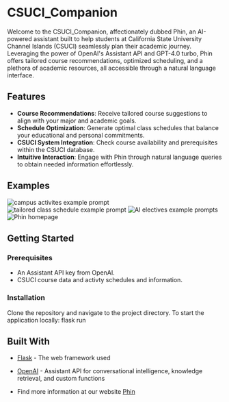 # CSUCI_Companion

Welcome to the CSUCI_Companion, affectionately dubbed Phin, an AI-powered assistant built to help students at California State University Channel Islands (CSUCI) seamlessly plan their academic journey. Leveraging the power of OpenAI's Assistant API and GPT-4.0 turbo, Phin offers tailored course recommendations, optimized scheduling, and a plethora of academic resources, all accessible through a natural language interface.

## Features
- **Course Recommendations**: Receive tailored course suggestions to align with your major and academic goals.
- **Schedule Optimization**: Generate optimal class schedules that balance your educational and personal commitments.
- **CSUCI System Integration**: Check course availability and prerequisites within the CSUCI database.
- **Intuitive Interaction**: Engage with Phin through natural language queries to obtain needed information effortlessly.


## Examples
![campus activites example prompt](https://github.com/OronaDaniel/CSUCI_Companion/assets/89484579/76105d1d-260f-4859-bb1e-244f38dd80f4)
![tailored class schedule example prompt](https://github.com/OronaDaniel/CSUCI_Companion/assets/89484579/29c2c5d9-c6b0-441e-b4d3-a87366804208)
![AI electives example prompts](https://github.com/OronaDaniel/CSUCI_Companion/assets/89484579/30da9365-315a-44c7-b8d9-93b9e3de7667)
![Phin homepage](https://github.com/OronaDaniel/CSUCI_Companion/assets/89484579/1e11d239-a354-449e-b6c8-cf00768d8b86)

## Getting Started 

### Prerequisites

- An Assistant API key from OpenAI.
- CSUCI course data and activty schedules and information.

### Installation
Clone the repository and navigate to the project directory.
To start the application locally:
flask run 

## Built With
* [Flask](http://flask.palletsprojects.com/) - The web framework used
* [OpenAI](https://platform.openai.com/docs/assistants/overview) - Assistant API for conversational intelligence, knowledge retrieval, and custom functions

* Find more information at our website [Phin](https://phin.cikeys.com/) 
 
